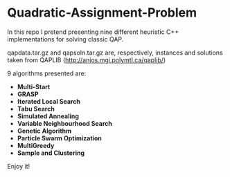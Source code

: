 # Quadratic-Assignment-Problem
In this repo I pretend presenting nine different heuristic C++ implementations for solving classic QAP.

qapdata.tar.gz and qapsoln.tar.gz are, respectively, instances and solutions taken from QAPLIB (http://anjos.mgi.polymtl.ca/qaplib/)

9 algorithms presented are:
<ul>
<b> 
  <li>Multi-Start</li>
  <li>GRASP</li>
  <li>Iterated Local Search</li>
<li>Tabu Search</li>
<li>Simulated Annealing</li>
  <li>Variable Neighbourhood Search</li>
  <li>Genetic Algorithm</li>
<li>Particle Swarm Optimization</li>
<li>MultiGreedy</li>
<li>Sample and Clustering</li>
  </b>
  </ul>

Enjoy it!

